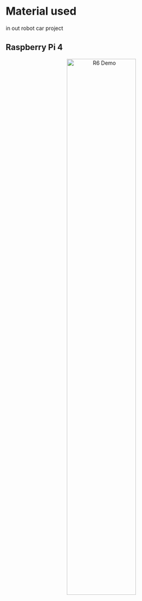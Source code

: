 # Material used 
in out robot car project
## Raspberry Pi 4
<p align="center">
  <img src="./R6-ezgif.com-optimize.gif" alt="R6 Demo" width="60%">
</p>

